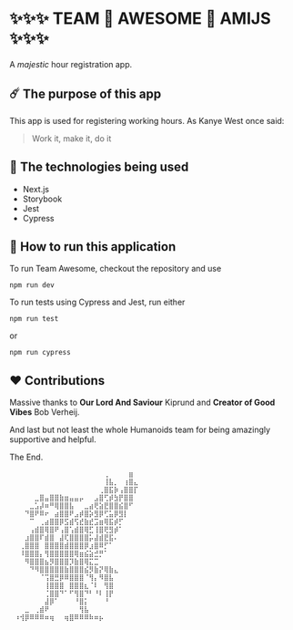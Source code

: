 # ✨✨✨ TEAM 💫 AWESOME 💫 AMIJS ✨✨✨

A _majestic_ hour registration app.

## ☄️ The purpose of this app

This app is used for registering working hours. As Kanye West once said:

> Work it, make it, do it

## 🐉 The technologies being used

- Next.js
- Storybook
- Jest
- Cypress

## 🌈 How to run this application

To run Team Awesome, checkout the repository and use

```
npm run dev
```

To run tests using Cypress and Jest, run either

```
npm run test
```

or

```
npm run cypress
```

## ❤️ Contributions

Massive thanks to **Our Lord And Saviour** Kiprund and **Creator of Good Vibes** Bob Verheij.

And last but not least the whole Humanoids team for being amazingly supportive and helpful.

The End.

```
⠀⠀⠀⠀⠀⠀⠀⠀⠀⠀⠀⠀⠀⠀⠀⠀⠀⠀⠀⢀⠀⠀⠀⠀⣶⠀
⠀⠀⠀⠀⠀⠀⠀⠀⠀⠀⠀⠀⠀⠀⠀⠀⠀⠀⠀⢸⣧⡀⠀⢰⣿⣄
⠀⠀⠀⠀⠀⠀⠀⠀⠀⠀⠀⠀⠀⠀⠀⠀⠀⠀⢀⣿⣯⡷⢠⣿⣿⡏
⠀⠀⠀⠀⠀⣀⣿⣤⣿⣿⣷⣶⣤⣤⡤⠀⠀⣠⣿⢋⡾⣳⡟⣿⣿⠀
⠀⠀⠀⠀⣀⣡⡼⠶⠛⢿⣿⣿⣧⠀⠀⣀⣴⢟⣵⣟⣿⣿⣮⣿⠋⠀
⠀⠀⠀⠙⣿⠟⠿⠖⠀⣴⣿⣿⠟⣠⡾⣿⡵⣻⡿⢋⣥⡿⣻⡇⠀⠀
⠀⠀⠀⠀⠉⠀⢀⣴⣿⣿⡿⣫⣾⢫⣞⣷⣞⣩⣶⢿⣯⡾⡋⠀⠀⠀
⠀⠀⠀⠀⢠⣾⣿⢿⣿⠟⢠⣿⢡⣾⣿⢿⣋⢸⣿⢟⣻⡾⠁⠀⠀⠀
⠀⠀⠀⣰⣿⣿⠏⣾⣿⠀⣼⢏⣿⣿⣿⣿⡥⣼⣾⣟⣯⠄⠀⠀⠀⠀
⠀⠀⢀⣿⣿⣿⠀⣿⣿⣿⣿⣾⣿⣿⣿⡿⣰⣿⠿⡋⠁⠀⠀⠀⠀⠀
⠀⠀⠸⣿⣿⣿⡄⢻⣿⣿⣿⣿⣿⢿⣶⣮⣵⣚⡛⠁⠀⠀⠀⠀⠀⠀
⠀⠀⠀⠻⣿⣿⣿⣦⡻⣿⣿⣿⡹⣷⣿⢿⣍⣉⠀⠀⠀⠀⠀⠀⠀⠀
⠀⠀⠀⠀⠙⠻⣿⣿⣿⣿⣿⣷⣿⣿⣿⣮⡻⣷⡝⢿⣷⣄⠀⠀⠀⠀⠀⠀
⠀⠀⠀⠀⠀⠀⠈⢩⣿⣛⡿⠿⣿⣿⣿⠈⢻⡄⠻⣿⣧⠀⠀⠀⠀⠀
⠀⠀⠀⠀⠀⠀⠀⢸⣿⣿⣿⠀⣿⣿⣿⣆⠈⠇⠀⢻⣿⠀⠀⠀⠀⠀
⠀⠀⠀⠀⠀⠀⠀⢈⣿⣿⠙⠁⠋⢻⣿⠙⠃⠘⠇⢸⡟⠀⠀⠀⠀⠀
⠀⠀⠀⠀⠀⠀⠀⣼⡿⠁⠀⠀⠀⠘⣿⡅⠀⠀⠀⠘⠀⠀⠀⠀⠀⠀
⠀⠀⠀⣀⠀⢀⣾⠟⠀⠀⠀⠀⠀⠀⢻⣧⠀⠀⠀⠀⠀⠀⠀⠀⠀⠀
⠀⠰⢺⡿⠿⠿⠿⠶⢶⠀⠀⢶⣿⠿⠿⠿⠷⠶⡦⠀⠀
```
